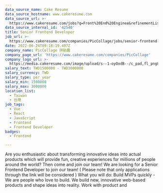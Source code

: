 ```yaml
---
data_source_name: Cake Resume
data_source_hostname: www.cakeresume.com
data_source_url: >-
  https://www.cakeresume.com/jobs?q=Front%20End%20Enginee&refinementList[lang_name][0]=E[…]tech_front-end-development&range[salary_range][min]=1000000
data_source_internal_id: '42540'
title: Senior Frontend Developer
job_url: >-
  https://www.cakeresume.com/companies/PicCollage/jobs/senior-frontend-developer-f5270d
date: 2022-06-24T09:18:19.497Z
company_name: PicCollage 拼貼趣
company_page_url: 'https://www.cakeresume.com/companies/PicCollage'
company_logo_url: >-
  https://media.cakeresume.com/image/upload/s--1-oyOxdB--/c_pad,fl_png8,h_200,w_200/v1644811715/zvbx6qkf4ad4ufkxjzj7.png
salary_text: TWD1500000 - TWD3000000
salary_currency: TWD
salary_type: per_year
salary_min: 1500000
salary_max: 3000000
location_list:
  - Taiwan
  - 台灣
job_tags:
  - Vue
  - React
  - JavaScript
  - Frontend
  - Frontend Developer
badges:
  - Frontend

---
```


Are you enthusiastic about transforming innovative ideas into actual products which will provide fun, creative experiences for millions of people around the world? Then come and join our team! We are looking for a Senior Frontend Developer to join our team! ( Please note that only applications through the link will be considered ) What you will do: Build MVPs quickly - We are people who love to build. We build new, innovative web-based products and shape ideas into reality. Work with product and